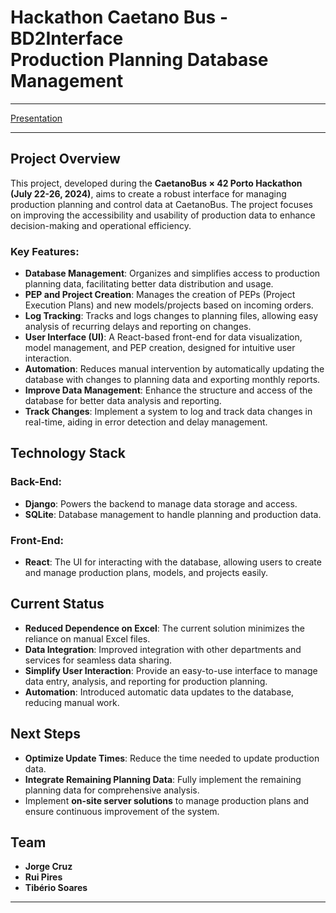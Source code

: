 # Hackathon Caetano Bus - BD2Interface </br> Production Planning Database Management
---

[Presentation](https://github.com/mjorgecruz/caetano_hackathon/blob/main/Hackathon_CaetanoBus.pdf)

---
## Project Overview
This project, developed during the **CaetanoBus × 42 Porto Hackathon (July 22-26, 2024)**, aims to create a robust interface for managing production planning and control data at CaetanoBus. The project focuses on improving the accessibility and usability of production data to enhance decision-making and operational efficiency.

### Key Features:  
- **Database Management**: Organizes and simplifies access to production planning data, facilitating better data distribution and usage.
- **PEP and Project Creation**: Manages the creation of PEPs (Project Execution Plans) and new models/projects based on incoming orders.
- **Log Tracking**: Tracks and logs changes to planning files, allowing easy analysis of recurring delays and reporting on changes.
- **User Interface (UI)**: A React-based front-end for data visualization, model management, and PEP creation, designed for intuitive user interaction.
- **Automation**: Reduces manual intervention by automatically updating the database with changes to planning data and exporting monthly reports.
- **Improve Data Management**: Enhance the structure and access of the database for better data analysis and reporting.
- **Track Changes**: Implement a system to log and track data changes in real-time, aiding in error detection and delay management.



## Technology Stack
### Back-End:
- **Django**: Powers the backend to manage data storage and access.
- **SQLite**: Database management to handle planning and production data.
### Front-End:
- **React**: The UI for interacting with the database, allowing users to create and manage production plans, models, and projects easily.

## Current Status
- **Reduced Dependence on Excel**: The current solution minimizes the reliance on manual Excel files.
- **Data Integration**: Improved integration with other departments and services for seamless data sharing.
- **Simplify User Interaction**: Provide an easy-to-use interface to manage data entry, analysis, and reporting for production planning.
- **Automation**: Introduced automatic data updates to the database, reducing manual work.

## Next Steps
- **Optimize Update Times**: Reduce the time needed to update production data.
- **Integrate Remaining Planning Data**: Fully implement the remaining planning data for comprehensive analysis.
- Implement **on-site server solutions** to manage production plans and ensure continuous improvement of the system.

## Team

  - **Jorge Cruz**
  - **Rui Pires**
  - **Tibério Soares**

---
